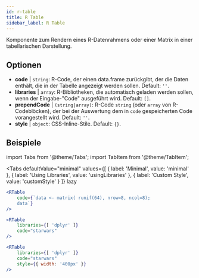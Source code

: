 ```yaml
---
id: r-table
title: R Table
sidebar_label: R Table
---
```


Komponente zum Rendern eines R-Datenrahmens oder einer Matrix in einer tabellarischen Darstellung.

## Optionen

* __code__ | `string`: R-Code, der einen data.frame zurückgibt, der die Daten enthält, die in der Tabelle angezeigt werden sollen. Default: `''`.
* __libraries__ | `array`: R-Bibliotheken, die automatisch geladen werden sollen, wenn der Eingabe-"Code" ausgeführt wird. Default: `[]`.
* __prependCode__ | `(string|array)`: R-Code `string` (oder `array` von R-Codeblöcken), der bei der Auswertung dem in `code` gespeicherten Code vorangestellt wird. Default: `''`.
* __style__ | `object`: CSS-Inline-Stile. Default: `{}`.


## Beispiele


import Tabs from '@theme/Tabs';
import TabItem from '@theme/TabItem';

<Tabs
    defaultValue="minimal"
    values={[
        { label: 'Minimal', value: 'minimal' },
        { label: 'Using Libraries', value: 'usingLibraries' },
        { label: 'Custom Style', value: 'customStyle' }
    ]}
    lazy
>

<TabItem value="minimal" >

```jsx live
<RTable
    code={`data <- matrix( runif(64), nrow=8, ncol=8); 
    data`}
/>
```

</TabItem>

<TabItem value="usingLibraries" >

```jsx live
<RTable 
    libraries={[ 'dplyr' ]}
    code="starwars"
/>
```

</TabItem>

<TabItem value="customStyle" >

```jsx live
<RTable 
    libraries={[ 'dplyr' ]}
    code="starwars"
    style={{ width: '400px' }}
/>
```

</TabItem>

</Tabs>
